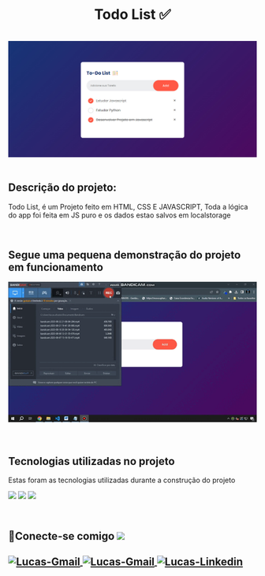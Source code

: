 <h1 align="center">Todo List ✅</h1>
<br>

  <div align="center">
  <img src="https://github.com/Lucas8901/Todo-List-JS/blob/main/assets/readme/bandicam%202023-08-24%2017-40-12-287-fotor-20230824174213.png"/>
  </div>

<br>
  

<h2 align="left">Descrição do projeto:</h2>
<p align="left">Todo List, é um Projeto feito em HTML, CSS E JAVASCRIPT, Toda a lógica do app foi feita em JS puro e os dados estao salvos em localstorage </p>
<br>


<h2 align="left">Segue uma pequena demonstração do projeto em funcionamento</h2>

  <div align="left">
  <img src="https://github.com/Lucas8901/Todo-List-JS/blob/main/assets/readme/bandicam%202023-08-24%2017-36-31-520.gif"/>
  </div>
  
<br>
<br>

<h2 align="left"> Tecnologias utilizadas no projeto </h2>

<p align="left">Estas foram as tecnologias utilizadas durante a construção do projeto <br>
<div align="left">
  <img src="https://img.shields.io/badge/HTML5-E34F26?style=for-the-badge&logo=html5&logoColor=white"/>
  <img src="https://img.shields.io/badge/CSS3-1572B6?style=for-the-badge&logo=css3&logoColor=white"/>
   <img src="https://img.shields.io/badge/JavaScript-F7DF1E?style=for-the-badge&logo=javascript&logoColor=black"/>
</div>
</p>
<br>




<h2> 🔗Conecte-se comigo <img src=https://user-images.githubusercontent.com/69019626/121693520-9b5b6100-ca9f-11eb-9667-aea4b1578685.gif width="70">
<br> <br>
  <a href="https://discord.com/channels/@me" target="_blank">
  <img align="center" alt="Lucas-Gmail"src= "https://img.shields.io/badge/Discord-7289DA?style=for-the-badge&logo=discord&logoColor=white">
</a>

<a href="https://github.com/Lucas8901" target="_blank">
  <img align="center" alt="Lucas-Gmail"src= "https://img.shields.io/badge/GitHub-100000?style=for-the-badge&logo=github&logoColor=white">
</a>

<a href="https://www.linkedin.com/in/lucas-logistica/" target="_blank">
  <img align="center" alt="Lucas-Linkedin" src= "https://img.shields.io/badge/LinkedIn-0077B5?style=for-the-badge&logo=linkedin&logoColor=white" style="max-width:100%;">
</a>

<a href="https://www.linkedin.com/in/lucas-logistica/" target="_blank">
